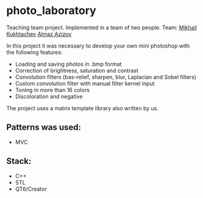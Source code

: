 # photo_laboratory

Teaching team project. Implemented in a team of two people. 
Team: [Mikhail Kukhtachev](https://github.com/Kuhtaaa) [Almaz Azizov](https://github.com/s21violette)

In this project it was necessary to develop your own mini photoshop with the following features:
- Loading and saving photos in .bmp format
- Correction of brightness, saturation and contrast
- Convolution filters (bas-relief, sharpen, blur, Laplacian and Sobel filters)
- Custom convolution filter with manual filter kernel input
- Toning in more than 16 colors
- Discoloration and negative

The project uses a matrix template library also written by us.

## Patterns was used:

- MVC

## Stack: 

- C++
- STL
- QT6/Creator
